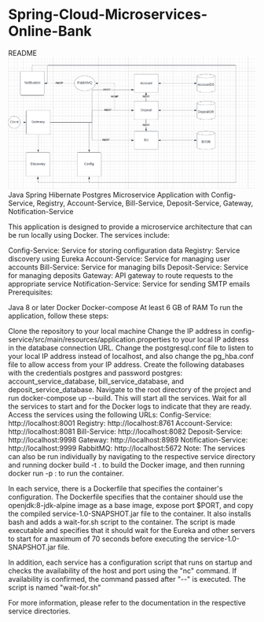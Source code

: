 # Spring-Cloud-Microservices-Online-Bank
README
![BankMicroservices.png](https://github.com/master7dok/spring-cloud-microservices/blob/master/BankMicroservices.png)
Java Spring Hibernate Postgres Microservice Application with Config-Service, Registry, Account-Service, Bill-Service, Deposit-Service, Gateway, Notification-Service

This application is designed to provide a microservice architecture that can be run locally using Docker. The services include:

Config-Service: Service for storing configuration data
Registry: Service discovery using Eureka
Account-Service: Service for managing user accounts
Bill-Service: Service for managing bills
Deposit-Service: Service for managing deposits
Gateway: API gateway to route requests to the appropriate service
Notification-Service: Service for sending SMTP emails
Prerequisites:

Java 8 or later
Docker
Docker-compose
At least 6 GB of RAM
To run the application, follow these steps:

Clone the repository to your local machine
Change the IP address in config-service/src/main/resources/application.properties to your local IP address in the database connection URL.
Change the postgresql.conf file to listen to your local IP address instead of localhost, and also change the pg_hba.conf file to allow access from your IP address.
Create the following databases with the credentials postgres and password postgres: account_service_database, bill_service_database, and deposit_service_database.
Navigate to the root directory of the project and run docker-compose up --build. This will start all the services.
Wait for all the services to start and for the Docker logs to indicate that they are ready.
Access the services using the following URLs:
Config-Service: http://localhost:8001
Registry: http://localhost:8761
Account-Service: http://localhost:8081
Bill-Service: http://localhost:8082
Deposit-Service: http://localhost:9998
Gateway: http://localhost:8989
Notification-Service: http://localhost:9999
RabbitMQ: http://localhost:5672
Note: The services can also be run individually by navigating to the respective service directory and running docker build -t <name> . to build the Docker image, and then running docker run -p <port>:<port> <name> to run the container. 

In each service, there is a Dockerfile that specifies the container's configuration. The Dockerfile specifies that the container should use the openjdk:8-jdk-alpine image as a base image, expose port $PORT, and copy the compiled service-1.0-SNAPSHOT.jar file to the container. It also installs bash and adds a wait-for.sh script to the container. The script is made executable and specifies that it should wait for the Eureka and other servers to start for a maximum of 70 seconds before executing the service-1.0-SNAPSHOT.jar file.

In addition, each service has a configuration script that runs on startup and checks the availability of the host and port using the "nc" command. If availability is confirmed, the command passed after "--" is executed. The script is named "wait-for.sh"

For more information, please refer to the documentation in the respective service directories.
